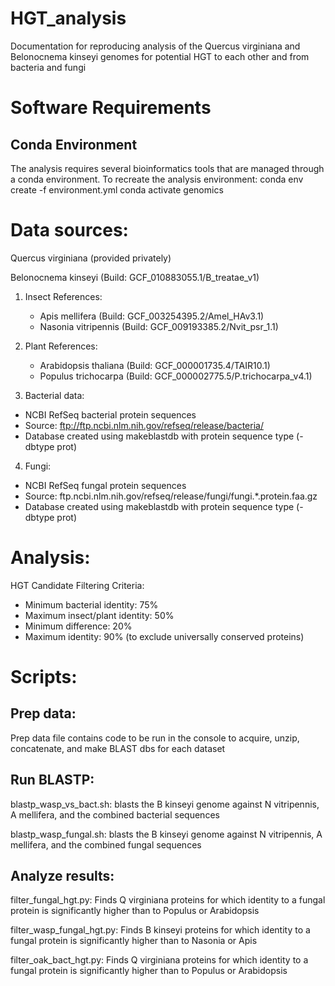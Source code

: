 # HGT_analysis
Documentation for reproducing analysis of the Quercus virginiana and Belonocnema kinseyi genomes for potential HGT to each other and from bacteria and fungi


# Software Requirements
## Conda Environment
The analysis requires several bioinformatics tools that are managed through a conda environment. To recreate the analysis environment:
conda env create -f environment.yml
conda activate genomics

# Data sources: 

Quercus virginiana (provided privately)

Belonocnema kinseyi (Build: GCF_010883055.1/B_treatae_v1)
1. Insect References:
   - Apis mellifera (Build: GCF_003254395.2/Amel_HAv3.1)
   - Nasonia vitripennis (Build: GCF_009193385.2/Nvit_psr_1.1)
2. Plant References:
   - Arabidopsis thaliana (Build: GCF_000001735.4/TAIR10.1)
   - Populus trichocarpa (Build: GCF_000002775.5/P.trichocarpa_v4.1)

3. Bacterial data:
- NCBI RefSeq bacterial protein sequences
- Source: ftp://ftp.ncbi.nlm.nih.gov/refseq/release/bacteria/
- Database created using makeblastdb with protein sequence type (-dbtype prot)


  
4. Fungi:
- NCBI RefSeq fungal protein sequences
- Source: ftp.ncbi.nlm.nih.gov/refseq/release/fungi/fungi.*.protein.faa.gz
- Database created using makeblastdb with protein sequence type (-dbtype prot)

# Analysis:

HGT Candidate Filtering Criteria:
- Minimum bacterial identity: 75%
- Maximum insect/plant identity: 50%
- Minimum difference: 20%
- Maximum identity: 90% (to exclude universally conserved proteins)

# Scripts: 

## Prep data:
Prep data file contains code to be run in the console to acquire, unzip, concatenate, and make BLAST dbs for each dataset

## Run BLASTP:

blastp_wasp_vs_bact.sh:
blasts the B kinseyi genome against N vitripennis, A mellifera, and the combined bacterial sequences

blastp_wasp_fungal.sh: 
blasts the B kinseyi genome against N vitripennis, A mellifera, and the combined fungal sequences

## Analyze results:

filter_fungal_hgt.py: 
Finds Q virginiana proteins for which identity to a fungal protein is significantly higher than to Populus or Arabidopsis

filter_wasp_fungal_hgt.py:
Finds B kinseyi proteins for which identity to a fungal protein is significantly higher than to Nasonia or Apis

filter_oak_bact_hgt.py:
Finds Q virginiana proteins for which identity to a fungal protein is significantly higher than to Populus or Arabidopsis

